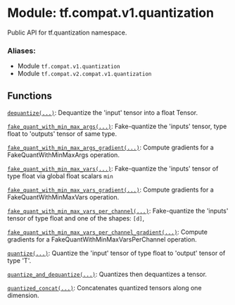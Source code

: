 <div itemscope itemtype="http://developers.google.com/ReferenceObject">
<meta itemprop="name" content="tf.compat.v1.quantization" />
<meta itemprop="path" content="Stable" />
</div>

# Module: tf.compat.v1.quantization

Public API for tf.quantization namespace.

### Aliases:

* Module `tf.compat.v1.quantization`
* Module `tf.compat.v2.compat.v1.quantization`

<!-- Placeholder for "Used in" -->


## Functions

[`dequantize(...)`](../../../tf/quantization/dequantize.md): Dequantize the 'input' tensor into a float Tensor.

[`fake_quant_with_min_max_args(...)`](../../../tf/quantization/fake_quant_with_min_max_args.md): Fake-quantize the 'inputs' tensor, type float to 'outputs' tensor of same type.

[`fake_quant_with_min_max_args_gradient(...)`](../../../tf/quantization/fake_quant_with_min_max_args_gradient.md): Compute gradients for a FakeQuantWithMinMaxArgs operation.

[`fake_quant_with_min_max_vars(...)`](../../../tf/quantization/fake_quant_with_min_max_vars.md): Fake-quantize the 'inputs' tensor of type float via global float scalars `min`

[`fake_quant_with_min_max_vars_gradient(...)`](../../../tf/quantization/fake_quant_with_min_max_vars_gradient.md): Compute gradients for a FakeQuantWithMinMaxVars operation.

[`fake_quant_with_min_max_vars_per_channel(...)`](../../../tf/quantization/fake_quant_with_min_max_vars_per_channel.md): Fake-quantize the 'inputs' tensor of type float and one of the shapes: `[d]`,

[`fake_quant_with_min_max_vars_per_channel_gradient(...)`](../../../tf/quantization/fake_quant_with_min_max_vars_per_channel_gradient.md): Compute gradients for a FakeQuantWithMinMaxVarsPerChannel operation.

[`quantize(...)`](../../../tf/quantization/quantize.md): Quantize the 'input' tensor of type float to 'output' tensor of type 'T'.

[`quantize_and_dequantize(...)`](../../../tf/quantization/quantize_and_dequantize.md): Quantizes then dequantizes a tensor.

[`quantized_concat(...)`](../../../tf/quantization/quantized_concat.md): Concatenates quantized tensors along one dimension.

